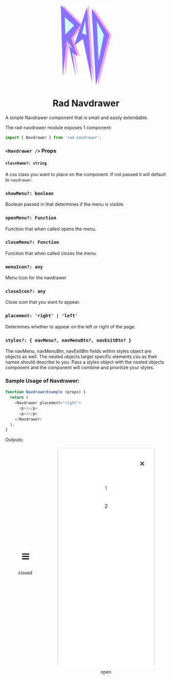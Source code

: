 <p align="center">
  <img align="center" src="./../../assets/RAD.png" height="250"/>
</p>
<h1 align="center">Rad Navdrawer</h1>

A simple Navdrawer component that is small and easily extendable.


The rad-navdrawer module exposes 1 component:
```js
import { Navdrawer } from 'rad-navdrawer';
```
### `<Navdrawer />` Props

#### `className?: string`
A css class you want to place on the component. If not passed it will
default to `navdrawer`.

### `showMenu?: boolean`
Boolean passed in that determines if the menu is visible.

### `openMenu?: Function`
Function that when called opens the menu.

### `closeMenu?: Function`
Function that when called closes the menu.

### `menuIcon?: any`
Menu Icon for the navdrawer

### `closeIcon?: any`
Close icon that you want to appear.

### `placement: 'right' | 'left'`
Determines whether to appear on the left or right of the page.

### `styles?: { navMenu?, navMenuBtn?, navExitBtn? }`
The navMenu, navMenuBtn, navExitBtn fields within styles object are objects as
well. The nested objects target specific elements css as their names should
describe to you. Pass a styles object with the nested objects component and the
component will combine and prioritize your styles.


### Sample Usage of Navdrawer:
```js
function NavdrawerExample (props) {
  return (
    <Navdrawer placement="right">
      <p>1</p>
      <p>2</p>
    </Navdrawer>
  );
}
```
Outputs:
<p style="display: flex; justify-content: space-around; align-items: center" align="center">
  <span>
    <img src="assets/closed.png"/>
    <span style="display: block; margin-top: 10px">closed</span>
  </span>
  <span>
    <img src="assets/open.png"/>
    <span style="display: block; margin-top: 10px">open</span>
  </span>
</p>
